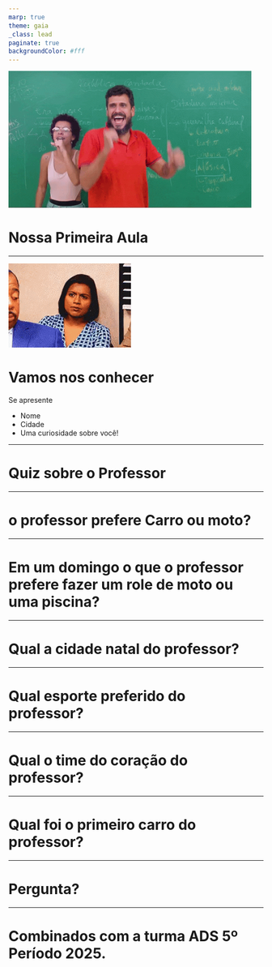 ```yaml
---
marp: true
theme: gaia
_class: lead
paginate: true
backgroundColor: #fff
---
```


![bg left](./volta.gif)

# Nossa Primeira Aula

---

![bg right 100%](./quem-e-vc.gif)

# Vamos nos conhecer

Se apresente

- Nome
- Cidade
- Uma curiosidade sobre você!

---

<!-- _class: lead -->

# Quiz sobre o Professor

---

# o professor prefere Carro ou moto?
---

# Em um domingo o que o professor prefere fazer um role de moto ou uma piscina?
---

# Qual a cidade natal do professor?
---

# Qual  esporte preferido do professor?
---

# Qual o time do coração do professor? 
---

# Qual foi o primeiro carro do professor?

---
# Pergunta? 

---

# Combinados com a turma ADS 5º Período 2025.